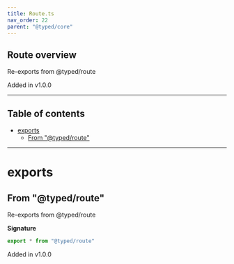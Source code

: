 ```yaml
---
title: Route.ts
nav_order: 22
parent: "@typed/core"
---
```


## Route overview

Re-exports from @typed/route

Added in v1.0.0

---

<h2 class="text-delta">Table of contents</h2>

- [exports](#exports)
  - [From "@typed/route"](#from-typedroute)

---

# exports

## From "@typed/route"

Re-exports from @typed/route

**Signature**

```ts
export * from "@typed/route"
```

Added in v1.0.0
